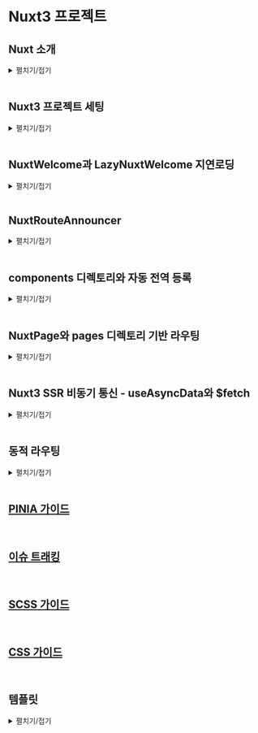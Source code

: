 # Nuxt3 프로젝트

## Nuxt 소개
<details>
<summary>펼치기/접기</summary>
<br>

프론트엔드 시장에서 가장 많이 사용되는 라이브러리 중 하나는 React이며, 그 기반 위에서 작동하는 Next.js 프레임워크가 높은 점유율을 보이고 있다.  
그 뒤를 잇는 인기 프레임워크가 바로 Vue.js이다.  

이러한 React나 Vue.js와 같은 툴은 자바스크립트를 보다 효율적으로 활용할 수 있도록 도와주는 라이브러리이기 때문에, 기본적인 퍼포먼스 차이는 크지 않다.  
하지만 React는 Facebook이 유지보수하고 있으며, Vercel이라는 강력한 커뮤니티의 지원을 받는 만큼 생태계가 크고 공식 문서가 잘 되어 있어 많은 개발자들이 채택하고 있는 것도 사실이다.

그렇다고 Vue.js가 뒤떨어진다는 의미는 아니다. 
Vue.js 역시 직관적인 문법과 편리한 구조로 많은 개발자에게 사랑받고 있으며, 더 나아가 Vue의 기능을 확장해주는 프레임워크인 Nuxt.js가 출시되면서 Vue 생태계의 가능성은 더욱 넓어졌다.

### Nuxt 3의 등장과 확산
Nuxt 3 버전이 출시된 이후 시간이 어느 정도 흐르며, 안정적인(stable) 릴리스들도 점차 나오고 있다.  
이에 따라 Vue.js를 선호하던 개발자들도 점차 Nuxt로 넘어가는 분위기가 형성되고 있다.  

실제로 Nuxt 공식 홈페이지에 접속해 보면, Github, NASA, Google 등과 같은 글로벌 대기업들이 Nuxt를 활용하고 있다는 점에서 신뢰도를 확인할 수 있다.  

Nuxt는 **개발자의 경험(Developer Experience, DX)**을 최우선으로 고려하여 웹 개발을 보다 효과적이고 성능 중심적으로 진행할 수 있도록 도와주는 툴이다.  
누구나 쉽게 사용할 수 있으며, Vue.js의 모든 기능을 포함하고 있어 Vue를 보다 있어 보이게, 구조적으로 개발할 수 있도록 도와준다.  

### 주요 기능 소개

#### SEO(Search Engine Optimization)
Vue.js나 React는 SPA(Single Page Application) 특성상 모든 페이지가 index.html 하나로 구성되기 때문에 메타 정보를 검색 엔진에 효과적으로 전달하기 어려운 구조적 한계를 가지고 있다.  

이러한 단점을 극복한 것이 바로 Next.js와 Nuxt.js다.  
Nuxt는 SSR(Server-Side Rendering) 및 SSG(Static Site Generation)를 지원하여 SEO 문제를 자연스럽게 해결할 수 있게 도와준다.  

#### Router
Vue.js에서는 별도로 vue-router를 설치한 뒤, createRouter를 설정하고 App.vue에 <router-view /> 컴포넌트를 넣는 방식으로 라우팅 기능을 구현해야 했다.  

하지만 Nuxt에서는 별도의 설정이 필요 없다.    
pages/ 디렉토리 안에 index.vue, about.vue 등의 파일을 생성하는 것만으로도 자동으로 라우팅 처리가 된다.

또한 posts/[id].vue와 같은 파일 구조를 통해 Slug 기반의 동적 라우팅도 손쉽게 구현할 수 있다.  
이 기능은 Next.js에도 동일하게 존재한다.  

라우팅 링크는 NuxtLink 컴포넌트를 사용하여 `<a>` 태그처럼 활용할 수 있으며, `useRouter()` 훅을 통해 `router.params.id`로 라우트 파라미터에 접근할 수 있다.  
이는 상세 페이지나 게시판 구현 시, 특정 ID 값을 기준으로 API와 통신하거나 DB 데이터를 조회할 때 유용하게 활용된다.

### 개발 가이드
#### Key Concepts
Nuxt.js는 TypeScript 기반으로 개발된 프레임워크로, TypeScript와의 호환성이 뛰어나다. 
최근 대부분의 프로젝트에서 TypeScript를 기본적으로 사용하는 만큼, Nuxt도 타입 안정성과 개발 편의성을 높여준다.

#### 디렉토리 구조(Directory Structure)
Nuxt를 설치하면 아래와 같은 기본 디렉토리 구조를 자동으로 구성해준다.  
별도의 src 디렉토리 없이 최상위 디렉토리 기준으로 Nuxt가 컴파일 시 자동으로 인식한다.

- assets/  
스타일시트, 폰트, 이미지 등을 관리한다.  
정적 파일을 서버에서 직접 제공하고 싶을 경우에는 public/ 디렉토리에 넣어 빌드 시 함께 제공할 수 있다.  

- components/  
전역/공통 컴포넌트를 관리하는 디렉토리다.  
예를 들어 components/base/foo/button.vue 파일이 있을 경우, <BaseFooButton />이라는 태그로 자동 인식되며, Component Auto Import 기능을 지원한다.  

- composables/  
Composition API 기반의 재사용 가능한 로직(예: 유틸 함수)을 관리하는 디렉토리다.  

- layouts/  
Slot 기능을 이용해 외부 레이아웃 틀을 정의하는 공간이다.  
예를 들어 팝업, 다이얼로그 등 공통 레이아웃이 필요한 경우에 사용된다.  
NuxtLayout 기능을 통해 동적으로 레이아웃을 적용할 수 있다.  

</details>
<br>


## Nuxt3 프로젝트 세팅
<details>
<summary>펼치기/접기</summary>
<br>

1. 설치 명령 입력
   ```bash
   npx nuxi@latest init {프로젝트명}
   ```

2. 패키지 설치 확인 - `y 선택`
   ```bash
   Need to install the following packages:
     nuxi@3.25.1
   Ok to proceed? (y) y
   ```

3. 패키지 매니저 선택 - `npm 선택`
   ```bash
   ❯ Which package manager would you like to use?
   ● npm (current)
   ○ pnpm
   ○ yarn
   ○ bun
   ○ deno
   ```

4. 텔레메트리 참여 여부 선택 - `No 선택`
   ```bash
   ℹ Nuxt collects completely anonymous data about usage.
     This will help us improve Nuxt developer experience over time.
     Read more on https://github.com/nuxt/telemetry
   ❯ Are you interested in participating?
   ○ Yes / ● No
   ```
   > **참고**: 텔레메트리는 익명으로 사용자의 기본 환경과 행동 데이터를 수집해 Nuxt 팀이 개발자 경험을 분석하고 개선하는 데 활용하는 옵트인 기반의 데이터 수집 시스템으로, 개인정보는 수집하지 않으며, 수집된 데이터는 Nuxt 프로젝트 개선에만 사용된다.

5. Git 리포지토리 초기화 여부 선택 - `No 선택`
   ```bash
   ❯ Initialize git repository?
   ○ Yes / ● No
   ```

6. 공식 모듈 설치 여부 선택 - none(ctrl+C)
   ```bash
   ✔ Would you like to install any of the official modules?
   none
   ```

7. 설치 완료 후 서버 실행
   ```bash
   npm run dev
   ```

</details>
<br>

## NuxtWelcome과 LazyNuxtWelcome 지연로딩
<details>
<summary>펼치기/접기</summary>
<br>

NuxtJS를 설치한 후 구성되는 최상위 app.vue 컴포넌트의 template영역에 NuxtWelcome이라는 컴포넌트가 선언되어 있다.
해당 컴포넌트는 NuxtJS가 기본적으로 제공하는 컴포넌트로 [.nuxt/components.d.ts](.nuxt/components.d.ts) 파일에 등록된 컴포넌트이다.  
_GlobalComponents interface를 보면 해당 컴포넌트 외에도 다른 컴포넌트들이 있는것을 확인할 수 있다.

```ts
interface _GlobalComponents {
   /* 생략 */
   'NuxtWelcome': typeof import("../node_modules/nuxt/dist/app/components/welcome.vue")['default']
   /* 생략 */
}
export const NuxtWelcome: typeof import("../node_modules/nuxt/dist/app/components/welcome.vue")['default']
```

실제 해당 컴포넌트는 [node_modules/nuxt/dist/app/components/welcome.vue](node_modules/nuxt/dist/app/components/welcome.vue) 경로에서 확인할 수 있다.

_GlobalComponents interface에 선언된 다른 기본 컴포넌트들도 NuxtWelcome과 같이 내장되어있으며 공식문서 등의 래퍼런스를 확인하여 기능을 익힐 수 있다.

추가로 해당 컴포넌트는 LazyComponent의 제네릭 타입으로 import되어 LazyNuxtWelcome이라는 이름으로도 등록되어 있다.

### LazyNuxtWelcome과 Lazy Load(지연로딩)
먼저 Lazy Load란 우리말로 지연 로딩이라고 부르며 특정 리소스(컴포넌트, 페이지 등)을 필요한 시점에 로딩하는 것을 말한다.  

js에서는 보통 import문을 최상단에 선언하여 불러오는데 해당 방식을 문법적으로는 Static import(정적 임포트) 동작 시점 측면에서는 Eager Load(즉시 로드)이라고 정의할 수 있다.

Lazy Load 지연 로딩은 해당 방법 대신 import() 함수를 사용하여 필요한 시점에 호출하여 로딩할 수 있다.

자주 쓰는 공통 컴포넌트일 경우에는 정적 Static import를 권장하지만,  
무거운 페이지 단위의 컴포넌트 혹은 Modal, Chart, Map 같은 대형 UI, 관리자 페이지와 같이  
시스템적인 설정이 필요한 자주 사용하지 않는 화면에서 사용하는 것이 바람직한 예로 볼 수 있다.  

VueJS에서도 Router import시 앞서 언급한 import() 함수를 호출하여 Lazy Load를 사용할 수 있다.
```js
const routes = [
  {
    path: '/mypage',
    component: () => import('./pages/MyPage.vue')
  }
]

```

#### 지연 로딩(Lazy Load)의 중요점
- 퍼포먼스 최적화
  - 초기 번들 크기 감소로 페이지 첫 로딩 속도가 향상된다.
    - ex) First Paint, Time to Interactive 등 개선
- 코드 스플리팅
  - webpack이나 vite는 import()를 만나면 자동으로 별도의 chunk(단위)로 분리한다.
    - ex) [즉시] app.js (안에 MyPage.js 존재) → [지연] app.js, MyPage.[hash].js 로 분리
   - 브라우저에서 요청 발생시 분리된 컴포넌트 MyPage.[hash].js 파일을 브라우저에 추가로 다운로드한다.

#### First Paint란?
웹 사이트를 열었을 때 최초로 화면이 출력되는 시점으로, 예를들어 하얀 화면만 있다가 글씨나 배경이 처음으로 출력되는 순간을 말한다.

#### Time To Interactive란?
사용자가 클릭하거나 스크롤을 할 수 있을 정도로 웹 사이트가 완전히 준비된 시점을 말한다.  
버튼이 보이지만 아직 안눌리는 상태는 아직 준비 안 된 것이며, 눌렀을 때 반응하는 시점이 바로 `Time To Interactive` 이다.

</details>
<br>

## NuxtRouteAnnouncer
<details>
<summary>펼치기/접기</summary>
<br>

NuxtJS를 설치한 후 구성되는 최상위 app.vue 컴포넌트의 template영역에 NuxtRouteAnnouncer이라는 컴포넌트가 선언되어 있다.  
해당 컴포넌트는 접근성(A11Y) 관련 내장 컴포넌트이다.  
페이지가 변경될 때 화면 리더(Screen Reader)에게 새로운 경로를 알리는 역할을 한다.  
여기서 말하는 화면 리더는 각 장애인 또는 시력이 약한 사람이 컴퓨터나 스마트폰 화면의 내용을 음성으로 듣거나 점자 디스플레이로 출력할 수 있게 도와주는 보조 기술(Assistive Technology)를 말한다.  
예를들면 시각 장애인이 사용하는 스크린 리더가 경로 변화를 인식할 수 있게 한다.   
만약 `<main>` 컨텐츠가 바뀌었음을 시각적으로 보지 못해도 음성으로 안내받을 수 있다.  
SPA 에서는 페이지 전환 시 실제로 HTML 전체가 바뀌지 않고 Vue 라우터만 바뀌기 때문에 스크린 리더는 페이지가 바뀌었다는 것을 감지하지 못하기 때문에 이러한 도우미 역할을 하는 컴포넌트이다.

해당 컴포넌트는 접근성이 필요할때 사용하는 컴포넌트 이므로 필수 컴포넌트가 아니다.

[node_modules/nuxt/dist/app/components/nuxt-route-announcer.js](node_modules/nuxt/dist/app/components/nuxt-route-announcer.js)에 존재하며 .vue 확장자가 아닌 .js 확장자로 구현된 컴포넌트이다.  


</details>
<br>

## components 디렉토리와 자동 전역 등록
<details>
<summary>펼치기/접기</summary>
<br>

NuxtJS에서는 루트 경로에 존재하는 components 디렉토리 하위의 모든 컴포넌트들을 자동으로 전역에 등록해준다.  따라서 import문 없이 자동으로 import 할 수 있다.  
![alt text](image.png)
```vue
<template>
  <div>
    <AppHeader />
  </div>
</template>
<script setup lang="ts">
/* AppHeader 컴포넌트를 정적 import 및 component 등록작업을 하지 않아도 출력된다! */
</script>
```

해당 기능은 다음으로 배울 pages 디렉토리 기반 라우팅 방식에서도 자동 import되어 동일하게 사용이 가능하다.

</details>
<br>

## NuxtPage와 pages 디렉토리 기반 라우팅
<details>
<summary>펼치기/접기</summary>
<br>

### 1. 중첩 라우트(index.vue)
pages 디렉토리 하위에 새로운 디렉토리를 생성하고, index.vue 라는 이름으로 컴포넌트를 생성할 경우 디렉토리 기반으로 `{locahlost:port}/bookmark` 주소로 라우팅이 된다.

- 라우팅 경로: {locahlost:port}/bookmark
- 리소스 경로: pages/bookmark/index.vue
- 하위 폴더, 하위 경로를 구조적으로 관리할 때 주로 사용하며, 유지보수와 확정성에 유리하다.
  - 예를들어 bookmark관련 컴포넌트들을 관리해야할 때 디렉토리로 분류하여 관리한다.
    - pages/bookmark/components/컴포넌트.vue
    - pages/bookmark/index.vue
    - 구조
      ```
      📂pages/
      └── 📂bookmark/
          ├── 📂components/
          │   └── 컴포넌트.vue
          └── index.vue
      ```

### 2. 단일 라우트(컴포넌트명.vue)

- 라우팅 경로: {locahlost:port}/bookmark
- 리소스 경로: pages/bookmark.vue
  - 폴더 없이 단순 파일명 기반 라우팅으로 작은 프로젝트나 단순 페이지 구성에 적합하다.
    - pages/bookmark/components/컴포넌트.vue
    - pages/bookmark.vue
    - 구조
      ```
      📂pages/
      └── bookmark.vue
      ```

<br>

- 라우팅 경로: {locahlost:port}/
- 리소스 경로: pages/index.vue
  - 폴더 없이 단순 파일명 기반 라우팅으로 작은 프로젝트나 단순 페이지 구성에 적합하다.
    - pages/index.vue
    - 구조
      ```
      📂pages/
      └── index.vue
      ```

### NuxtPage
위의 pages 디렉토리 기반 라우팅을 하기 위해서는 app.vue 컴포넌트 혹은 출력할 컴포넌트의 출력할 위치에 `<NuxtPage />` 라는 Nuxt 기본 제공 컴포넌트를 선언해야한다.
router-view와는 다르게 여러 컴포넌트에서 중복해서 사용할 수는 없다.

#### 주의점
이때 bookmark/comoponents 라는 디렉토리를 추가하여 컴포넌트를 만들경우 index.vue에서 import문을 선언하여 사용해야 한다.
루트 하위의 components가 아닌 components 디렉토리는 전역으로 등록되지 않는다.

</details>
<br>

## Nuxt3 SSR 비동기 통신 - useAsyncData와 $fetch 
<details>
<summary>펼치기/접기</summary>
<br>

### useAsyncData
SSR(서버사이드렌더링) 방식 데이터 fetch Vue3의 Composable 이다.  

#### `Composable이란?`
Vue의 Composition API를 활용하여 상태를 가진 로직을 캡슐화하고 재사용(공통)하는 함수를 말한다.  
React에서는 커스텀 훅이라는 용어를 사용하며, vue2에서는 composition api가 없기 때문에 mixin이나 vuex모듈로 공통 로직을 분리한다.  

#### `특징`
- Vue3의 Composable 이므로 통신 후 결과 값은 컴포지션 api에서 사용하는 반응형 변수 ref로 감싸지게 된다.  
- 캐싱 기능이 있다.  

#### `문법`
- args1: `key` - 내부 캐시 및 상태 관리를 위한 고유 식별자.
- args2: `handler` - Promise값을 필수로 반환하는 비동기 콜백 함수.

### $fetch 
Nuxt3가 제공하는 서버와 비동기 통신을 하는 fetch 함수이다.  
axios와 같은 라이브러리로 `ofetch` 기반이다.  
자동으로 JSON을 파싱하여 리턴해주며, 예외처리등의 후처리가 필요하지않아 편리하다.  

#### 전체 예제코드
- pages/index.vue
  ```vue
  const {data, pending, error, refresh} = await useAsyncData("getNews", () => $fetch(API_URL));
  ```
</details>
<br>

## 동적 라우팅
<details>
<summary>펼치기/접기</summary>
<br>

네비게이션 아이템을 클릭할 경우 목록이 변경되는 기능을 구현하려고 한다.

### Vue2/Vue3에서의 상태기반 방식
- 카테고리 그룹 목록을 갖는 네비게이션 컴포넌트
  - 비동기 조회 및 목록 출력 컴포넌트
위와 같이 컴포넌트에서 비동기 통신을 하여 데이터를 가지고 오고 있다고 가정해보자.  
상위 컴포넌트에서 네비게이션 카테고리 아이템을 클릭했을때 파라미터 상태값이 변경되고 해당 상태값은 하위 컴포넌트의 props로 전달되어, 하위 컴포넌트의 비동기 통신 함수의 파라미터를 변경하여 데이터를 반환받은 후 반응형 변수 값을 변경하여 리렌더링 시킨다.

- **실행 순서**
  1. 페이지 최초 진입시 자식 컴포넌트 기본 파라미터 기준 비동기 통신
  1. 부모 컴포넌트 버튼 클릭
  2. 파라미터 상태 변경
  3. 자식 컴포넌트 파라미터 props 변경
  4. 자식 컴포넌트 변경 감지(watch)
  5. watch 내에서 변경된 파라미터 기준 비동기 통신
  6. 비동기 통신 응답 값을 기준으로 반응형 변수 변경
  7. 반응형 변수가 적용된 영역 리렌더링

위 방식은 주로 라우팅 처리가 되지 않는 모달 혹은 시스템 팝업 등에서 사용되는 방식이다.  
해당 방식은 URL로 직접 접근할 수 없어 새로고침 할 경우 상태를 유지하기 어렵기 때문에 저장소를 사용해야 하며, 브라우저 히스토리를 관리할 수 없다.

<br>

###  Vue2/Vue3에서의 상태 기반 + 라우팅(query 기반) 방식
- 라우터 설정: 최초 진입 및 파라미터 주소에 대해 동일 컴포넌트 등록
- 카테고리 그룹 목록을 갖는 네비게이션 컴포넌트
  - 비동기 조회 및 목록 출력 컴포넌트
라우터 설정이 추가되고, props 기능이 빠진 부분 외에는 일반적인 상태 기반 방식과 동일하다.
네비게이션 카테고리 아이템을 클릭했을때 브라우저 주소가 변경되어, 라우터에 의해 컴포넌트가 라우팅되며, 쿼리

- **실행 순서**
  1. 페이지 최초 진입시 자식 컴포넌트 기본 파라미터 기준 비동기 통신
  1. 부모 컴포넌트 버튼 클릭
  2. 주소 변경 및 주소에 따른 자식 컴포넌트 라우팅
  3. 라우터 객체로 부터 파라미터 접근 및 상태 변경
  4. 자식 컴포넌트 변경 감지(watch)
  5. watch 내에서 변경된 파라미터 기준 비동기 통신
  6. 비동기 통신 응답 값을 기준으로 반응형 변수 변경
  7. 반응형 변수가 적용된 영역 리렌더링

<br>

### Nuxt3 동적 라우팅 방식
디렉토리 폴더 명이나 컴포넌트 이름을 `[id]`로 작명할 경우 라우팅 되는 컴포넌트에서 `$route`객체의 `params` 객체로 접근하여 해당 값에 접근할 수 있다.  

네비게이션 카테고리 아이템을 클릭했을때, id(변경 가능)이름으로 query param 값을 전달하고, 해당 파라미터 값을 기준으로 [id].vue 혹은 [id]/index.vue 컴포넌트가 라우팅된다.

- **구조**
  ```
  📂pages/
  └── 📂[id]/
  │   └── index.vue
  └── index.vue
  ```
- 라우팅 경로: {locahlost:port}/
- 리소스 경로: pages/index.vue

- 라우팅 경로: {locahlost:port}/{id}
- 리소스 경로: pages/[id]/index.vue

- **주의**
만약 /foo/`hello`와 같은 경로에서 pages/foo.vue 파일이 pages/foo/`[id]`.vue 파일보다 우선적으로 매칭될 수있다.  
  ```
  📂pages/
  ├── foo.vue
  └── foo/
      └── [id].vue
  ```
  pages/foo.vue는 /foo 뿐만 아니라 /foo/hello와 같은 경로도 우선 처리 해버린다.  
  Nuxt는 폴더보다 먼저 루트 파일인 foo.vue를 우선 처리하기 때문이다.

  이 경우 아래와 같이 구조를 변경해야 한다.
  ```
  📂pages/
  └── foo/
      ├── index.vue        # => /foo
      └── [id].vue       # => /foo/hello, /foo/123
  ```
  위 문제는 중첩 라우팅 방식일때는 문제가 없으나 동적라우팅 방식일때 발생한다.  

- **추가사항**
그 외에도 파라미터 값이 기본값으로 요구하지 않을경우 `[[id]]` 형태로 대괄호를 중첩한다던지  
혹은 컴포넌트를 그룹화 하기 위한 단순 경로 그룹을 위해 디렉토리를 구성할때 `(경로명)/` 을 활용한다던지  
(해당 경로가 라우팅에선 무시됨)  
여러 기능들을 제공해 주므로 [도큐먼트](https://nuxt.com/docs/4.x/guide/directory-structure/app/pages)를 참조해 보도록 하자.

<br>


</details>
<br>

## [PINIA 가이드](markdown/PINIA.md)
<br>

## [이슈 트래킹](markdown/ISSUE.md)
<br>

## [SCSS 가이드](markdown/SCSS.md)
<br>

## [CSS 가이드](markdown/CSS.md)
<br>


## 템플릿
<details>
<summary>펼치기/접기</summary>
<br>

</details>
<br>